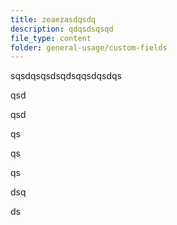 ```yaml
---
title: zeaezasdqsdq
description: qdqsdsqsqd
file_type: content
folder: general-usage/custom-fields
---
```

sqsdqsqsdsqdsqqsdqsdqs

qsd

qsd

qs

qs

qs

dsq

ds
